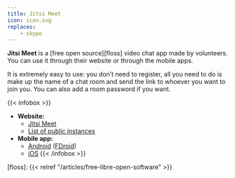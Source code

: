 ```yaml
---
title: Jitsi Meet
icon: icon.svg
replaces: 
    - skype
---
```


**Jitsi Meet** is a [free open source][floss] video chat app made by volunteers. You can use it through their website or through the mobile apps.

It is extremely easy to use: you don’t need to register, all you need to do is make up the name of a chat room and send the link to whoever you want to join you. You can also add a room password if you want. 

{{< infobox >}}
- **Website:**
    - [Jitsi Meet](https://meet.jit.si/)
    - [List of public instances](https://github.com/jitsi/jitsi-meet/wiki/Jitsi-Meet-Instances)
- **Mobile app:**
    - [Android](https://play.google.com/store/apps/details?id=org.jitsi.meet) ([FDroid](https://f-droid.org/en/packages/org.jitsi.meet/))
    - [iOS](https://itunes.apple.com/us/app/jitsi-meet/id1165103905)
{{< /infobox >}}

[floss]: {{< relref "/articles/free-libre-open-software" >}}